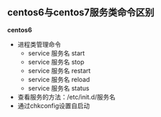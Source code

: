## centos6与centos7服务类命令区别

**centos6**

- 进程类管理命令
  - service 服务名 start
  - service 服务名 stop
  - service 服务名 restart
  - service 服务名 reload
  - service 服务名 status
- 查看服务的方法：/etc/init.d/服务名
- 通过chkconfig设置自启动